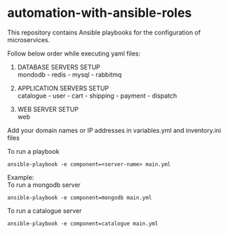 # automation-with-ansible-roles
This repository contains Ansible playbooks for the configuration of microservices.

Follow below order while executing yaml files:

1) DATABASE SERVERS SETUP<br/>mondodb - redis - mysql - rabbitmq

2) APPLICATION SERVERS SETUP<br/>catalogue - user - cart - shipping - payment - dispatch

3) WEB SERVER SETUP<br/>web

Add your domain names or IP addresses in variables.yml and inventory.ini files

To run a playbook
```
ansible-playbook -e component=<server-name> main.yml
```
Example:<br/>
To run a mongodb server
```
ansible-playbook -e component=mongodb main.yml
```
To run a catalogue server
```
ansible-playbook -e component=catalogue main.yml
```

